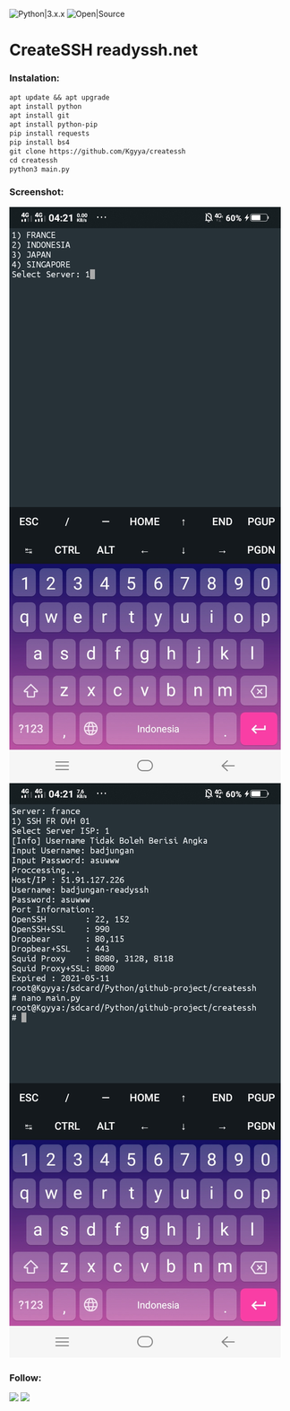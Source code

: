 ![Python|3.x.x](https://img.shields.io/badge/Python-3.x.x-blue.svg)
![Open|Source](https://img.shields.io/badge/Open-Source-red.svg)
# CreateSSH readyssh.net
### Instalation:
```
apt update && apt upgrade
apt install python
apt install git
apt install python-pip
pip install requests
pip install bs4
git clone https://github.com/Kgyya/createssh
cd createssh
python3 main.py
```
### Screenshot:
![IMG](https://github.com/Kgyya/createssh/blob/main/ssatu.jpg)
![IMG2](https://github.com/Kgyya/createssh/blob/main/ssdua.jpg)

### Follow:
<p align="left">
  <a href="https://github.com/Kgyya" target="_blank"><img src="https://img.shields.io/badge/Github-Kgyya-green?style=for-the-badge&logo=github"></a>
  <a href="https://www.instagram.com/kgyya_" target="_blank"><img src="https://img.shields.io/badge/IG-%40kgyya_-red?style=for-the-badge&logo=instagram"></a>
</p>


